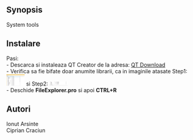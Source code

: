 ## Synopsis
System tools

## Instalare
Pasi: <br>
	- Descarca si instaleaza QT Creator de la adresa: [QT Download](https://www.qt.io/download-open-source/) <br>
	- Verifica sa fie bifate doar anumite librarii, ca in imaginile atasate Step1: <img src="https://raw.githubusercontent.com/xytraguptor/evalintroprog/master/step1.PNG" width="48"> si Step2: <img src="https://raw.githubusercontent.com/xytraguptor/evalintroprog/master/step2.PNG" width="48"> <br> 
	- Deschide **FileExplorer.pro** si apoi **CTRL+R** 

## Autori
Ionut Arsinte <br>
Ciprian Craciun